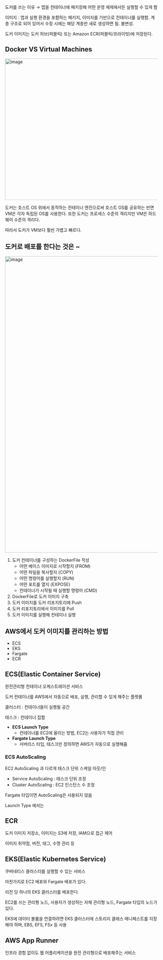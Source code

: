 도커를 쓰는 이유 → 앱을 컨테이너에 패키징해 어떤 운영 체제에서든 실행할 수 있게 함

이미지 : 앱과 실행 환경을 포함하는 패키지, 이미지를 기반으로 컨테이너를 실행함. 계층 구조로 되어 있어서 수정 시에는 해당 계층만 새로 생성하면 됨. 불변성.

도커 이미지는 도커 허브(퍼블릭) 또는 Amazon ECR(퍼블릭/프라이빗)에 저장된다.

## Docker VS Virtual Machines

<img width="1198" height="466" alt="image" src="https://github.com/user-attachments/assets/e307f270-ef38-4157-a956-994499493548" />

도커는 호스트 OS 위에서 동작하는 컨테이너 엔진으로써 호스트 OS를 공유하는 반면 VM은 각자 독립된 OS를 사용한다. 또한 도커는 프로세스 수준의 격리지만 VM은 하드웨어 수준의 격리다.

따라서 도커가 VM보다 훨씬 가볍고 빠르다.

## 도커로 배포를 한다는 것은 ~

<img width="1896" height="976" alt="image" src="https://github.com/user-attachments/assets/67251997-fcf6-4605-a7da-881c26d28def" />

1. 도커 컨테이너를 구성하는 DockerFile 작성
    - 어떤 베이스 이미지로 시작할지 (FROM)
    - 어떤 파일을 복사할지 (COPY)
    - 어떤 명령어를 실행할지 (RUN)
    - 어떤 포트를 열지 (EXPOSE)
    - 컨테이너가 시작될 때 실행할 명령어 (CMD)
2. DockerFile로 도커 이미지 구축
3. 도커 이미지를 도커 리포지토리에 Push
4. 도커 리포지토리에서 이미지를 Pull
5. 도커 이미지를 실행해 컨테이너 실행

## AWS에서 도커 이미지를 관리하는 방법

- ECS
- EKS
- Fargate
- ECR

## ECS(Elastic Container Service)

완전관리형 컨테이너 오케스트레이션 서비스

도커 컨테이너를 AWS에서 자동으로 배포, 실행, 관리할 수 있게 해주는 플랫폼

클러스터 : 컨테이너들이 실행될 공간

태스크 : 컨테이너 집합 

- **ECS Launch Type**
    - 컨테이너를 EC2에 올리는 방법, EC2는 사용자가 직접 관리
- **Fargate Launch Type**
    - 서버리스 타입, 태스크만 정의하면 AWS가 자동으로 실행해줌

### ECS AutoScaling

EC2 AutoScaling 과 다르게 태스크 단위 스케일 아웃/인

- Service AutoScaling : 태스크 단위 조정
- Cluster AutoScaling : EC2 인스턴스 수 조정

Fargate 타입이면 AutoScaling은 사용되지 않음

Launch Type 에서는 

## ECR

도커 이미지 저장소, 이미지는 S3에 저장, IAM으로 접근 제어

이미지 취약점, 버전, 태그, 수명 관리 등

## EKS(Elastic **Kubernetes** Service)

쿠버네티스 클러스터를 실행할 수 있는 서비스

마찬가지로 EC2 배포와 Fargate 배포가 있다.

리전 당 하나의 EKS 클러스터를 배포한다.

EC2를 쓰는 관리형 노드, 사용자가 생성하는 자체 관리형 노드, Fargate 타입의 노드가 있다.

EKS에 데이터 볼륨을 연결하려면 EKS 클러스터에 스토리지 클래스 매니페스트를 지정해야 하며, EBS, EFS, FSx 등 사용

## AWS App Runner

인프라 경험 없이도 웹 어플리케이션을 완전 관리형으로 배포해주는 서비스
